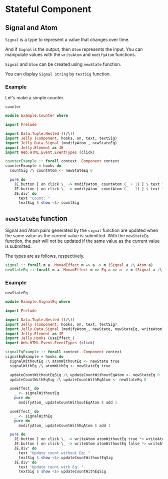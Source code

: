 # Stateful Component

## Signal and Atom

`Signal` is a type to represent a value that changes over time.

And if `Signal` is the output, then `Atom` represents the input.
You can manipulate values with the `writeAtom` and `modifyAtom` functions.

`Signal` and `Atom` can be created using `newState` function.

You can display `Signal String` by `textSig` function.

### Example

Let's make a simple counter.

```preview
counter
```

```purescript
module Example.Counter where

import Prelude

import Data.Tuple.Nested ((/\))
import Jelly (Component, hooks, on, text, textSig)
import Jelly.Data.Signal (modifyAtom_, newStateEq)
import Jelly.Element as JE
import Web.HTML.Event.EventTypes (click)

counterExample :: forall context. Component context
counterExample = hooks do
  countSig /\ countAtom <- newStateEq 0

  pure do
    JE.button [ on click \_ -> modifyAtom_ countAtom (_ + 1) ] $ text "Increment"
    JE.button [ on click \_ -> modifyAtom_ countAtom (_ - 1) ] $ text "Decrement"
    JE.div' do
      text "Count: "
      textSig $ show <$> countSig

```

## `newStateEq` function

Signal and Atom pairs generated by the `signal` function are updated when the same value as the current value is submitted.
With the `newStateEq` function, the pair will not be updated if the same value as the current value is submitted.

The types are as follows, respectively.

```purescript
signal :: forall m a. MonadEffect m => a -> m (Signal a /\ Atom a)
newStateEq :: forall m a. MonadEffect m => Eq a => a -> m (Signal a /\ Atom a)
```

### Example

```preview
newStateEq
```

```purescript
module Example.SignalEq where

import Prelude

import Data.Tuple.Nested ((/\))
import Jelly (Component, hooks, on, text, textSig)
import Jelly.Data.Signal (modifyAtom_, newState, newStateEq, writeAtom)
import Jelly.Element as JE
import Jelly.Hooks (useEffect_)
import Web.HTML.Event.EventTypes (click)

signalEqExample :: forall context. Component context
signalEqExample = hooks do
  signalWithoutEq /\ atomWithoutEq <- newState true
  signalWithEq /\ atomWithEq <- newStateEq true

  updateCountWithoutEqSig /\ updateCountWithoutEqAtom <- newStateEq 0
  updateCountWithEqSig /\ updateCountWithEqAtom <- newStateEq 0

  useEffect_ do
    _ <- signalWithoutEq
    pure do
      modifyAtom_ updateCountWithoutEqAtom $ add 1

  useEffect_ do
    _ <- signalWithEq
    pure do
      modifyAtom_ updateCountWithEqAtom $ add 1

  pure do
    JE.button [ on click \_ -> writeAtom atomWithoutEq true *> writeAtom atomWithEq true ] $ text "True"
    JE.button [ on click \_ -> writeAtom atomWithoutEq false *> writeAtom atomWithEq false ] $ text "False"
    JE.div' do
      text "Update count without Eq: "
      textSig $ show <$> updateCountWithoutEqSig
    JE.div' do
      text "Update count with Eq: "
      textSig $ show <$> updateCountWithEqSig

```

